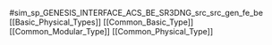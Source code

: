#sim_sp_GENESIS_INTERFACE_ACS_BE_SR3DNG_src_src_gen_fe_be
[[Basic_Physical_Types]]
[[Common_Basic_Type]]
[[Common_Modular_Type]]
[[Common_Physical_Type]]
